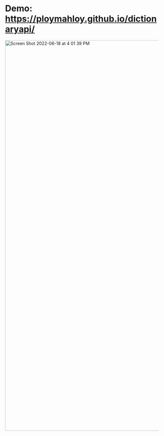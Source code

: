 # Demo: https://ploymahloy.github.io/dictionaryapi/

<img width="1280" alt="Screen Shot 2022-06-18 at 4 01 39 PM" src="https://user-images.githubusercontent.com/48275526/174455543-ac52fce1-be74-487b-8afe-4f6436528606.png">
